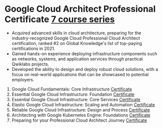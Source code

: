 # Google Cloud Architect Professional Certificate [7 course series](https://www.coursera.org/programs/los-gatos-library-pjaqd/professional-certificates/gcp-cloud-architect?source=search#courses)

   * Acquired advanced skills in cloud architecture, preparing for the industry-recognized Google Cloud Professional Cloud Architect certification, ranked #2 on Global Knowledge's list of top-paying certifications in 2021.
   * Gained hands-on experience deploying infrastructure components such as networks, systems, and application services through practical Qwiklabs projects.
   * Developed the ability to design and deploy robust cloud solutions, with a focus on real-world applications that can be showcased to potential employers.

1. Google Cloud Fundamentals: Core Infrastructure [Certificate](https://www.coursera.org/account/accomplishments/verify/ZQEVNMEF5UWZ)
2. Essential Google Cloud Infrastructure: Foundation [Certificate](https://coursera.org/share/47f3c33b8157611a32090da4b21f357b)
3. Essential Google Cloud Infrastructure: Core Services [Certificate](https://www.coursera.org/learn/gcp-infrastructure-core-services/home/module/1)
4. Elastic Google Cloud Infrastructure: Scaling and Automation [Certificate](https://coursera.org/share/d119766afd0e822f690310b46bcd6291)
5. Reliable Google Cloud Infrastructure: Design and Process [Certificate](https://www.coursera.org/learn/cloud-infrastructure-design-process/home/module/1)
6. Architecting with Google Kubernetes Engine: Foundations [Certificate](https://www.coursera.org/learn/foundations-google-kubernetes-engine-gke/home/module/1)
7. Preparing for your Professional Cloud Architect Journey [Certificate](https://www.coursera.org/learn/preparing-cloud-professional-cloud-architect-exam/home/module/1)
   
